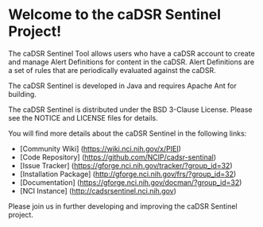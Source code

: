 Welcome to the caDSR Sentinel Project!
=====================================

The caDSR Sentinel Tool allows users who have a caDSR account to create and manage Alert Definitions for content in the caDSR. Alert Definitions are a set of rules that are periodically evaluated against the caDSR.

The caDSR Sentinel is developed in Java and requires Apache Ant for building.

The caDSR Sentinel is distributed under the BSD 3-Clause License.
Please see the NOTICE and LICENSE files for details.

You will find more details about the caDSR Sentinel in the following links:

 * [Community Wiki] (https://wiki.nci.nih.gov/x/PIEI)
 * [Code Repository] (https://github.com/NCIP/cadsr-sentinal)
 * [Issue Tracker] (https://gforge.nci.nih.gov/tracker/?group_id=32)
 * [Installation Package] (http://gforge.nci.nih.gov/frs/?group_id=32)
 * [Documentation] (https://gforge.nci.nih.gov/docman/?group_id=32)
 * [NCI Instance] (http://cadsrsentinel.nci.nih.gov) 


Please join us in further developing and improving the caDSR Sentinel project.
